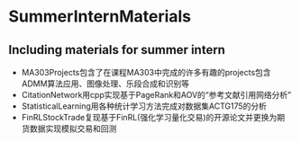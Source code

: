 # SummerInternMaterials
Including materials for summer intern
-----
- MA303Projects包含了在课程MA303中完成的许多有趣的projects包含ADMM算法应用、图像处理、乐段合成和识别等
- CitationNetwork用cpp实现基于PageRank和AOV的“参考文献引用网络分析”
- StatisticalLearning用各种统计学习方法完成对数据集ACTG175的分析
- FinRLStockTrade复现基于FinRL(强化学习量化交易)的开源论文并更换为期货数据实现模拟交易和回测

